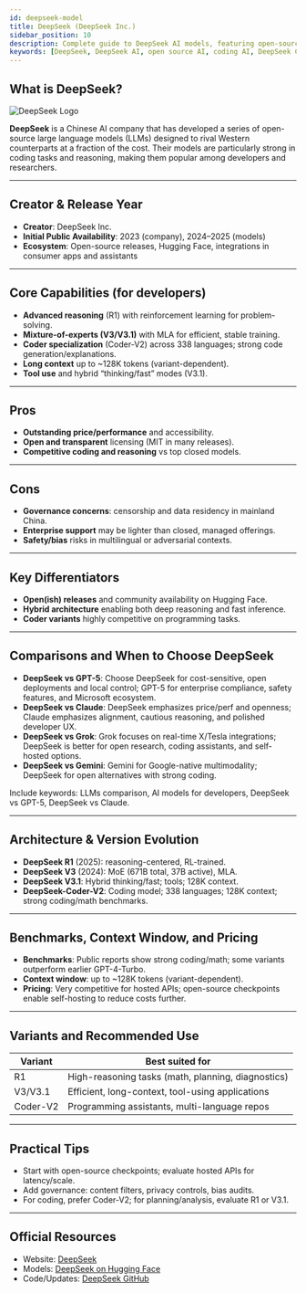 ```yaml
---
id: deepseek-model
title: DeepSeek (DeepSeek Inc.)
sidebar_position: 10
description: Complete guide to DeepSeek AI models, featuring open-source architecture, specialized coding capabilities, and cost-effective performance
keywords: [DeepSeek, DeepSeek AI, open source AI, coding AI, DeepSeek Coder, Chinese AI, cost-effective AI, R1 model, MoE architecture, programming assistant]
---
```


## What is DeepSeek?

![DeepSeek Logo](/img/artificial-intelligence/models/deepseek.svg)

**DeepSeek** is a Chinese AI company that has developed a series of open-source large language models (LLMs) designed to rival Western counterparts at a fraction of the cost. Their models are particularly strong in coding tasks and reasoning, making them popular among developers and researchers.

---

## Creator & Release Year

- **Creator**: DeepSeek Inc.  
- **Initial Public Availability**: 2023 (company), 2024–2025 (models)  
- **Ecosystem**: Open-source releases, Hugging Face, integrations in consumer apps and assistants

---

## Core Capabilities (for developers)

- **Advanced reasoning** (R1) with reinforcement learning for problem-solving.  
- **Mixture-of-experts (V3/V3.1)** with MLA for efficient, stable training.  
- **Coder specialization** (Coder-V2) across 338 languages; strong code generation/explanations.  
- **Long context** up to ~128K tokens (variant-dependent).  
- **Tool use** and hybrid “thinking/fast” modes (V3.1).

---

## Pros

- **Outstanding price/performance** and accessibility.  
- **Open and transparent** licensing (MIT in many releases).  
- **Competitive coding and reasoning** vs top closed models.

---

## Cons

- **Governance concerns**: censorship and data residency in mainland China.  
- **Enterprise support** may be lighter than closed, managed offerings.  
- **Safety/bias** risks in multilingual or adversarial contexts.

---

## Key Differentiators

- **Open(ish) releases** and community availability on Hugging Face.  
- **Hybrid architecture** enabling both deep reasoning and fast inference.  
- **Coder variants** highly competitive on programming tasks.

---

## Comparisons and When to Choose DeepSeek

- **DeepSeek vs GPT-5**: Choose DeepSeek for cost-sensitive, open deployments and local control; GPT-5 for enterprise compliance, safety features, and Microsoft ecosystem.  
- **DeepSeek vs Claude**: DeepSeek emphasizes price/perf and openness; Claude emphasizes alignment, cautious reasoning, and polished developer UX.  
- **DeepSeek vs Grok**: Grok focuses on real-time X/Tesla integrations; DeepSeek is better for open research, coding assistants, and self-hosted options.  
- **DeepSeek vs Gemini**: Gemini for Google-native multimodality; DeepSeek for open alternatives with strong coding.

Include keywords: LLMs comparison, AI models for developers, DeepSeek vs GPT-5, DeepSeek vs Claude.

---

## Architecture & Version Evolution

- **DeepSeek R1** (2025): reasoning-centered, RL-trained.  
- **DeepSeek V3** (2024): MoE (671B total, 37B active), MLA.  
- **DeepSeek V3.1**: Hybrid thinking/fast; tools; 128K context.  
- **DeepSeek-Coder-V2**: Coding model; 338 languages; 128K context; strong coding/math benchmarks.

---

## Benchmarks, Context Window, and Pricing

- **Benchmarks**: Public reports show strong coding/math; some variants outperform earlier GPT-4-Turbo.  
- **Context window**: up to ~128K tokens (variant-dependent).  
- **Pricing**: Very competitive for hosted APIs; open-source checkpoints enable self-hosting to reduce costs further.

---

## Variants and Recommended Use

| Variant | Best suited for |
|---|---|
| R1 | High-reasoning tasks (math, planning, diagnostics) |
| V3/V3.1 | Efficient, long-context, tool-using applications |
| Coder-V2 | Programming assistants, multi-language repos |

---

## Practical Tips

- Start with open-source checkpoints; evaluate hosted APIs for latency/scale.  
- Add governance: content filters, privacy controls, bias audits.  
- For coding, prefer Coder-V2; for planning/analysis, evaluate R1 or V3.1.

---

## Official Resources

- Website: [DeepSeek](https://www.deepseek.com)  
- Models: [DeepSeek on Hugging Face](https://huggingface.co/deepseek-ai)  
- Code/Updates: [DeepSeek GitHub](https://github.com/deepseek-ai)




